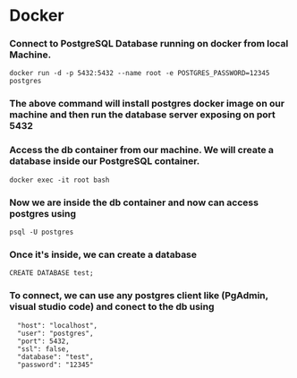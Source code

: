 # Docker

### Connect to PostgreSQL Database running on docker from local Machine.

```
docker run -d -p 5432:5432 --name root -e POSTGRES_PASSWORD=12345 postgres
```

### The above command will install postgres docker image on our machine and then run the database server exposing on port 5432

### Access the db container from our machine. We will create a database inside our PostgreSQL container.

```
docker exec -it root bash
```

### Now we are inside the db container and now can access postgres using

```
psql -U postgres
```

### Once it's inside, we can create a database

```
CREATE DATABASE test;
```

### To connect, we can use any postgres client like (PgAdmin, visual studio code) and conect to the db using

```
  "host": "localhost",
  "user": "postgres",
  "port": 5432,
  "ssl": false,
  "database": "test",
  "password": "12345"
```

